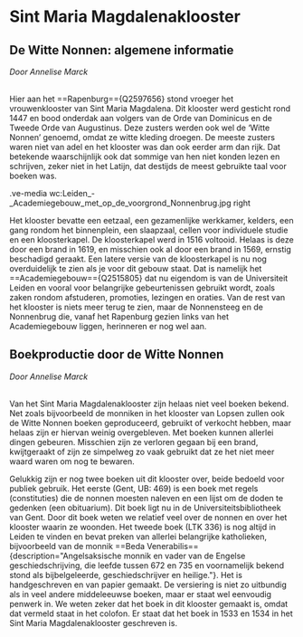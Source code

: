 # Sint Maria Magdalenaklooster

## De Witte Nonnen: algemene informatie
*Door Annelise Marck*
<br><br>

Hier aan het ==Rapenburg=={Q2597656} stond vroeger het vrouwenklooster van Sint Maria Magdalena. Dit klooster werd gesticht rond 1447 en bood onderdak aan volgers van de Orde van Dominicus en de Tweede Orde van Augustinus. Deze zusters werden ook wel de ‘Witte Nonnen’ genoemd, omdat ze witte kleding droegen. De meeste zusters waren niet van adel en het klooster was dan ook eerder arm dan rijk. Dat betekende waarschijnlijk ook dat sommige van hen niet konden lezen en schrijven, zeker niet in het Latijn, dat destijds de meest gebruikte taal voor boeken was. 

.ve-media wc:Leiden_-_Academiegebouw_met_op_de_voorgrond_Nonnenbrug.jpg right

Het klooster bevatte een eetzaal, een gezamenlijke werkkamer, kelders, een gang rondom het binnenplein, een slaapzaal, cellen voor individuele studie en een kloosterkapel. De kloosterkapel werd in 1516 voltooid. Helaas is deze door een brand in 1619, en misschien ook al door een brand in 1569, ernstig beschadigd geraakt. Een latere versie van de kloosterkapel is nu nog overduidelijk te zien als je voor dit gebouw staat. Dat is namelijk het ==Academiegebouw=={Q2515805} dat nu eigendom is van de Universiteit Leiden en vooral voor belangrijke gebeurtenissen gebruikt wordt, zoals zaken rondom afstuderen, promoties, lezingen en oraties. Van de rest van het klooster is niets meer terug te zien, maar de Nonnensteeg en de Nonnenbrug die, vanaf het Rapenburg gezien links van het Academiegebouw liggen, herinneren er nog wel aan.


## Boekproductie door de Witte Nonnen
*Door Annelise Marck*
<br><br>

Van het Sint Maria Magdalenaklooster zijn helaas niet veel boeken bekend. Net zoals bijvoorbeeld de monniken in het klooster van Lopsen zullen ook de Witte Nonnen boeken geproduceerd, gebruikt of verkocht hebben, maar helaas zijn er hiervan weinig overgebleven. Met boeken kunnen allerlei dingen gebeuren. Misschien zijn ze verloren gegaan bij een brand, kwijtgeraakt of zijn ze simpelweg zo vaak gebruikt dat ze het niet meer waard waren om nog te bewaren.

Gelukkig zijn er nog twee boeken uit dit klooster over, beide bedoeld voor publiek gebruik. Het eerste (Gent, UB: 469) is een boek met regels (constituties) die de nonnen moesten naleven en een lijst om de doden te gedenken (een obituarium). Dit boek ligt nu in de Universiteitsbibliotheek van Gent. Door dit boek weten we relatief veel over de nonnen en over het klooster waarin ze woonden. Het tweede boek (LTK 336) is nog altijd in Leiden te vinden en bevat preken van allerlei belangrijke katholieken, bijvoorbeeld van de monnik ==Beda Venerabilis=={description="Angelsaksische monnik en vader van de Engelse geschiedschrijving, die leefde tussen 672 en 735 en voornamelijk bekend stond als bijbelgeleerde, geschiedschrijver en heilige."}. Het is handgeschreven en van papier gemaakt. De versiering is niet zo uitbundig als in veel andere middeleeuwse boeken, maar er staat wel eenvoudig penwerk in. We weten zeker dat het boek in dit klooster gemaakt is, omdat dat vermeld staat in het colofon. Er staat dat het boek in 1533 en 1534 in het Sint Maria Magdalenaklooster geschreven is. 

